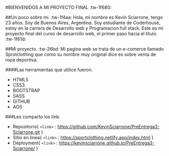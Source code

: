 #BIENVENIDOS A MI PROYECTO FINAL    :tw-1f680: 

##Un poco sobre mi.    :tw-1f4aa:
Hola, mi nombre es Kevin Sciarrone, tengo 23 años. Soy de Buenos Aires, Argentina. Soy estudiante de Coderhouse, estoy en la carrera de Desarrollo web y Programacion full stack.
Este es mi proyecto final del curso de desarrollo web, el primer paso hacia el titulo.    :tw-1f61d:

##Mi proyecto.   :tw-26bd:
Mi pagina web se trata de un e-comerce llamado Sprotclothing que como su nombre muy original dice es sobre venta de ropa deportiva.

####Las herramientas que utilice fueron:
- HTML5
- CSS3
- BOOTSTRAP
- SASS
- GITHUB
- AOS

###Les comparto los link:
- Repositorio{
	`<link>` : https://github.com/KevinSciarrone/PreEntrega3-Sciarrone.git
} 
- Sitio en linea{
	`<link>` : https://sportclothing.netlify.app/index.html
} 
- Deployment{
	`<link>` : https://kevinsciarrone.github.io/PreEntrega3-Sciarrone/
} 


